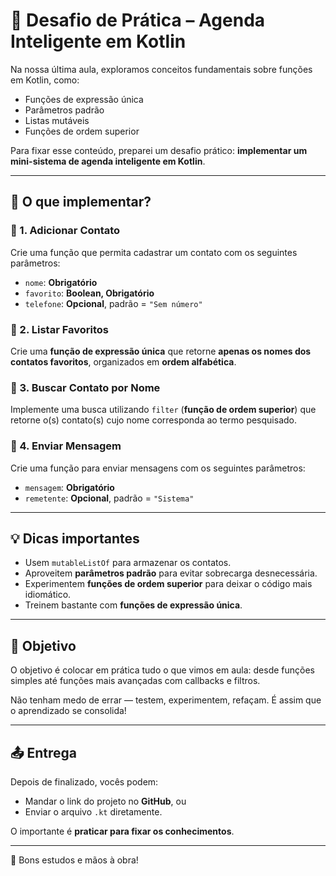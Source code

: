 # 🚀 Desafio de Prática – Agenda Inteligente em Kotlin

Na nossa última aula, exploramos conceitos fundamentais sobre funções em Kotlin, como:

- Funções de expressão única
- Parâmetros padrão
- Listas mutáveis
- Funções de ordem superior

Para fixar esse conteúdo, preparei um desafio prático: **implementar um mini-sistema de agenda inteligente em Kotlin**.

---

## 📌 O que implementar?

### 🔹 1. Adicionar Contato
Crie uma função que permita cadastrar um contato com os seguintes parâmetros:

- `nome`: **Obrigatório**
- `favorito`: **Boolean, Obrigatório**
- `telefone`: **Opcional**, padrão = `"Sem número"`

### 🔹 2. Listar Favoritos
Crie uma **função de expressão única** que retorne **apenas os nomes dos contatos favoritos**, organizados em **ordem alfabética**.

### 🔹 3. Buscar Contato por Nome
Implemente uma busca utilizando `filter` (**função de ordem superior**) que retorne o(s) contato(s) cujo nome corresponda ao termo pesquisado.

### 🔹 4. Enviar Mensagem
Crie uma função para enviar mensagens com os seguintes parâmetros:

- `mensagem`: **Obrigatório**
- `remetente`: **Opcional**, padrão = `"Sistema"`

---

## 💡 Dicas importantes

- Usem `mutableListOf` para armazenar os contatos.
- Aproveitem **parâmetros padrão** para evitar sobrecarga desnecessária.
- Experimentem **funções de ordem superior** para deixar o código mais idiomático.
- Treinem bastante com **funções de expressão única**.

---

## 🎯 Objetivo

O objetivo é colocar em prática tudo o que vimos em aula: desde funções simples até funções mais avançadas com callbacks e filtros.

Não tenham medo de errar — testem, experimentem, refaçam. É assim que o aprendizado se consolida!

---

## 📤 Entrega

Depois de finalizado, vocês podem:

- Mandar o link do projeto no **GitHub**, ou
- Enviar o arquivo `.kt` diretamente.

O importante é **praticar para fixar os conhecimentos**.

---

🧠 Bons estudos e mãos à obra!
